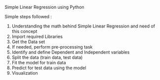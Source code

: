 Simple Linear Regression using Python

Simple steps followed :
1. Understanding the math behind Simple Linear Regression and need of this concept
2. Import required Libraries
3. Get the Data set
4. If needed, perform pre-processing task
5. Identify and define Dependent and Independent variables
6. Split the data (train data, test data)
7. Fit the model for train data
8. Predict for test data using the model
9. Visualization
